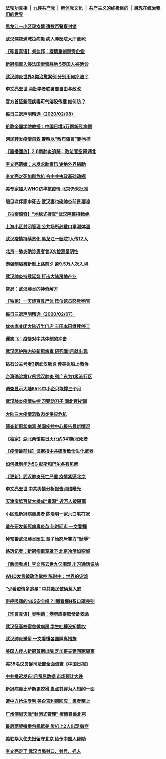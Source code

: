 ####  [法轮功真相](../../../../basic/blob/master/README.md?t=02090401) &nbsp;|&nbsp; [九评共产党](../../../../9ping.md/blob/master/README.md?t=02090401) &nbsp;|&nbsp; [解体党文化](../../../../jtdwh.md/blob/master/README.md?t=02090401)  &nbsp;|&nbsp; [共产主义的终极目的](../../../../gczydzjmd.md/blob/master/README.md?t=02090401) &nbsp;|&nbsp; [魔鬼在统治我们的世界](../../../../mgztzwmdsj.md/blob/master/README.md?t=02090401) 

#### [黑龙江一小区现疫情 遭数百警察封锁](../pages/nsc413/n11854347.md?t=02090401) 

#### [武汉深夜满城拉病患 病人睡医院大厅至死](../pages/nsc413/n11854322.md?t=02090401) 

#### [【珍言真语】刘达邦：疫情重创港资企业](../pages/nsc413/n11854274.md?t=02090401) 

#### [新冠病毒入侵法国滑雪胜地 5英国人被确诊](../pages/nsc413/n11854307.md?t=02090401) 

#### [武汉肺炎世界3类治愈案例 分别用何疗法？](../pages/nsc413/n11854231.md?t=02090401) 

#### [李文亮去世 两批学者联署要自由与政改](../pages/nsc413/n11854100.md?t=02090401) 

#### [官方首证新冠病毒可气溶胶传播 如何防？](../pages/nsc413/n11854210.md?t=02090401) 

#### [每日三退声明精选（2020/02/08）](../pages/nsc413/n11854227.md?t=02090401) 

#### [伦敦帝国学院教授：中国日增5万例新冠病例](../pages/nsc413/n11854174.md?t=02090401) 

#### [网民转发疫情自救 警察以“散布谣言”罪拘捕](../pages/nsc413/n11854110.md?t=02090401) 

#### [【直播回放】2.8新肺炎追踪：政法官空降湖北](../pages/nsc413/n11854028.md?t=02090401) 

#### [李文亮遗孀：未发求助资讯 谢绝外界捐助](../pages/nsc413/n11854067.md?t=02090401) 

#### [李文亮之死加剧危机 令中共执政基础动摇](../pages/nsc413/n11854003.md?t=02090401) 

#### [美专家加入WHO访华抗疫情 北京仍未批准](../pages/nsc413/n11854043.md?t=02090401) 

#### [眼见老伴家中死去 武汉妻也染肺炎前景凄凉](../pages/nsc413/n11854040.md?t=02090401) 

#### [【拍案惊奇】“地毯式搜查”武汉隔离招数绝](../pages/nsc413/n11853334.md?t=02090401) 

#### [上海小区封闭管理 公共场所必戴口罩测体温](../pages/nsc413/n11853846.md?t=02090401) 

#### [武汉疫情持续恶化 黑龙江一医院1人传12人](../pages/nsc413/n11853839.md?t=02090401) 

#### [北京一肺炎确诊患者曾3次检测呈阴性](../pages/nsc413/n11853772.md?t=02090401) 

#### [港强制隔离新制上路前夕 逾9.5万人次入境](../pages/nsc413/n11853708.md?t=02090401) 

#### [武汉肺炎持续延烧 打击大陆房地产业](../pages/nsc413/n11853405.md?t=02090401) 


#### [常忍：武汉肺炎的神奇解方](../pages/nsc413/n11853413.md?t=02090401) 

#### [【独家】一天烧百具尸体 殡仪馆员怒斥狗官](../pages/nsc413/n11853323.md?t=02090401) 

#### [每日三退声明精选（2020/02/07）](../pages/nsc413/n11853462.md?t=02090401) 

#### [优衣库关闭大陆近半门店 丰田本田继续停工](../pages/nsc413/n11853213.md?t=02090401) 

#### [谭笑飞：疫情对中共体制的冲击](../pages/nsc413/n11853341.md?t=02090401) 

#### [武汉医护院内染新冠病毒 研究曝1月就出现](../pages/nsc413/n11852928.md?t=02090401) 

#### [钻石公主号增3例武汉肺炎 传美拟船上撤侨](../pages/nsc413/n11853240.md?t=02090401) 

#### [台湾确诊第17例武汉肺炎 列广东为1级流行区](../pages/nsc413/n11853182.md?t=02090401) 

#### [调查显示大陆85%中小企只能撑三个月](../pages/nsc413/n11853086.md?t=02090401) 

#### [武汉肺炎疫情失控 习要动刀子 湖北官挨训](../pages/nsc413/n11851103.md?t=02090401) 

#### [大陆三大疫情恐致肉类供应危机](../pages/nsc413/n11852769.md?t=02090401) 

#### [筛查新冠状病毒 美国疾控中心报告最新情况](../pages/nsc413/n11853070.md?t=02090401) 

#### [【独家】湖北两馆每日火化约341新冠死者](../pages/nsc413/n11845444.md?t=02090401) 

#### [【疫情最前线】证据指中共研发致命生化武器](../pages/nsc413/n11853087.md?t=02090401) 

#### [如何抵制华为5G 彭斯和巴尔各有见解](../pages/nsc413/n11852535.md?t=02090401) 

#### [【更新】武汉肺炎死亡严重 疫情紧逼北京](../pages/nsc413/n11801312.md?t=02090401) 

#### [李文亮去世 中共舆情分析报告网络曝光](../pages/nsc413/n11852868.md?t=02090401) 

#### [天津宝坻百货大楼成“毒源” 近万人被隔离](../pages/nsc413/n11852839.md?t=02090401) 

#### [小区现新冠病毒患者 陈浩明一家六口宅在家](../pages/nsc413/n11852799.md?t=02090401) 

#### [谁在研发新冠病毒疫苗 何时问市 一文看懂](../pages/nsc413/n11852840.md?t=02090401) 

#### [悼预警武汉肺炎医生 章子怡怒斥警方“耻辱”](../pages/nsc413/n11852148.md?t=02090401) 

#### [路透记者：新冠病毒笼罩下 北京冷清如空城](../pages/nsc413/n11852835.md?t=02090401) 

#### [【新闻看点】李文亮去世九亿围观 川习通话说啥](../pages/nsc413/n11852360.md?t=02090401) 

#### [WHO发言被政治掌控 陈时中：世界的灾难](../pages/nsc413/n11851740.md?t=02090401) 

#### [“少看疫情多追星” 中共愚民伎俩惹人怒](../pages/nsc413/n11852499.md?t=02090401) 

#### [带呼吸阀的N95安全吗？1图看懂N系口罩差别](../pages/nsc413/n11846752.md?t=02090401) 

#### [【珍言真语】吴明德：港府应提取储备救急](../pages/nsc413/n11852734.md?t=02090401) 

#### [武汉征高校宿舍做病房 学生吐槽没知情权](../pages/nsc413/n11852555.md?t=02090401) 

#### [武汉肺炎撤侨 一文看懂各国隔离措施](../pages/nsc413/n11844216.md?t=02090401) 

#### [美国人传人新冠首例出院 芝加哥夫妻回家隔离](../pages/nsc413/n11852452.md?t=02090401) 

#### [美35名议员促司法部全面调查《中国日报》](../pages/nsc413/n11852435.md?t=02090401) 

#### [中共推迟发布1月贸易数据 市场预计大跌](../pages/nsc413/n11852380.md?t=02090401) 

#### [新冠病毒比萨斯更狡猾 盘点其鲜为人知的一面](../pages/nsc413/n11851114.md?t=02090401) 

#### [遭中方抢注专利 美企吉利德回应：患者至上](../pages/nsc413/n11852037.md?t=02090401) 

#### [广州深圳天津“封闭式管理” 疫情紧逼北京](../pages/nsc413/n11852246.md?t=02090401) 

#### [最后两架撤侨包机抵美 传机上2人出现病症](../pages/nsc413/n11852173.md?t=02090401) 

#### [美驻华大使夫妇留守北京 给予中国人帮助](../pages/nsc413/n11852165.md?t=02090401) 

#### [李文亮走了 武汉当局封口、封号、抓人](../pages/nsc413/n11852108.md?t=02090401) 


